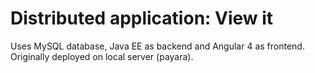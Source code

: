 # Distributed application: View it

Uses MySQL database, Java EE as backend and Angular 4 as frontend. Originally deployed on local server (payara).
